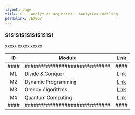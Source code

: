 ```yaml
---
layout: page
title: 05 - Analytics Beginners - Analytics Modeling
permalink: /EX05/
---
```


<h3>S1S1S1S1S1S1S1S1S1</h3>

xxxxx xxxxx xxxxx

| ID | Module                     |Link|
|:--:|----------------------------|:--:|
|####|############################|####|
| M1 | Divide & Conquer           |[Link](/03-MSDS-Courses/MSDS03/M1/)|
| M2 | Dynamic Programming        |[Link](/03-MSDS-Courses/MSDS03/M2/)|
| M3 | Greedy Algorithms          |[Link](/03-MSDS-Courses/MSDS03/M3/)|
| M4 | Quantum Computing          |[Link](/03-MSDS-Courses/MSDS03/M4/)|
|####|############################|####|


